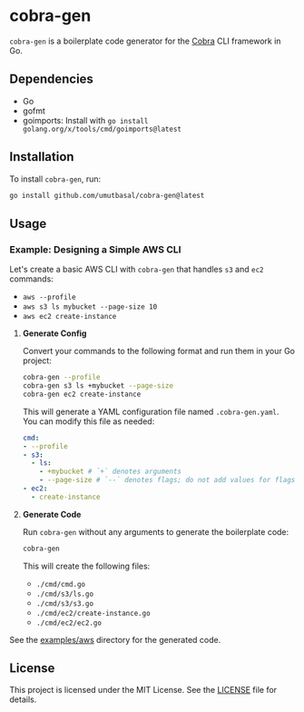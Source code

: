 # cobra-gen

`cobra-gen` is a boilerplate code generator for the [Cobra](https://github.com/spf13/cobra) CLI framework in Go.

## Dependencies

- Go
- gofmt
- goimports: Install with `go install golang.org/x/tools/cmd/goimports@latest`

## Installation

To install `cobra-gen`, run:

```sh
go install github.com/umutbasal/cobra-gen@latest
```

## Usage

### Example: Designing a Simple AWS CLI

Let's create a basic AWS CLI with `cobra-gen` that handles `s3` and `ec2` commands:

- `aws --profile`
- `aws s3 ls mybucket --page-size 10`
- `aws ec2 create-instance`

1. **Generate Config**

   Convert your commands to the following format and run them in your Go project:

   ```sh
   cobra-gen --profile
   cobra-gen s3 ls +mybucket --page-size
   cobra-gen ec2 create-instance
   ```

   This will generate a YAML configuration file named `.cobra-gen.yaml`. You can modify this file as needed:

   ```yaml
   cmd:
   - --profile
   - s3:
     - ls:
       - +mybucket # `+` denotes arguments
       - --page-size # `--` denotes flags; do not add values for flags
   - ec2:
     - create-instance
   ```

2. **Generate Code**

   Run `cobra-gen` without any arguments to generate the boilerplate code:

   ```sh
   cobra-gen
   ```

   This will create the following files:

   - `./cmd/cmd.go`
   - `./cmd/s3/ls.go`
   - `./cmd/s3/s3.go`
   - `./cmd/ec2/create-instance.go`
   - `./cmd/ec2/ec2.go`

  See the [examples/aws](examples/aws) directory for the generated code.

## License

This project is licensed under the MIT License. See the [LICENSE](LICENSE) file for details.
